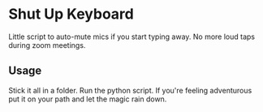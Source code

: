 # Shut Up Keyboard

Little script to auto-mute mics if you start typing away. No more loud taps during zoom meetings.

## Usage

Stick it all in a folder. Run the python script. If you're feeling adventurous put it on your path and let the magic rain down.
